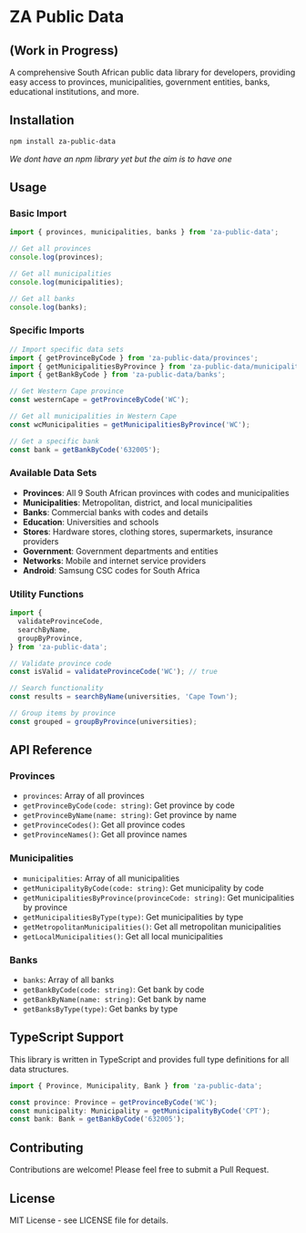 # ZA Public Data

## (Work in Progress)

A comprehensive South African public data library for developers, providing easy access to provinces, municipalities, government entities, banks, educational institutions, and more.

## Installation

```bash
npm install za-public-data
```

_We dont have an npm library yet but the aim is to have one_

## Usage

### Basic Import

```typescript
import { provinces, municipalities, banks } from 'za-public-data';

// Get all provinces
console.log(provinces);

// Get all municipalities
console.log(municipalities);

// Get all banks
console.log(banks);
```

### Specific Imports

```typescript
// Import specific data sets
import { getProvinceByCode } from 'za-public-data/provinces';
import { getMunicipalitiesByProvince } from 'za-public-data/municipalities';
import { getBankByCode } from 'za-public-data/banks';

// Get Western Cape province
const westernCape = getProvinceByCode('WC');

// Get all municipalities in Western Cape
const wcMunicipalities = getMunicipalitiesByProvince('WC');

// Get a specific bank
const bank = getBankByCode('632005');
```

### Available Data Sets

- **Provinces**: All 9 South African provinces with codes and municipalities
- **Municipalities**: Metropolitan, district, and local municipalities
- **Banks**: Commercial banks with codes and details
- **Education**: Universities and schools
- **Stores**: Hardware stores, clothing stores, supermarkets, insurance providers
- **Government**: Government departments and entities
- **Networks**: Mobile and internet service providers
- **Android**: Samsung CSC codes for South Africa

### Utility Functions

```typescript
import {
  validateProvinceCode,
  searchByName,
  groupByProvince,
} from 'za-public-data';

// Validate province code
const isValid = validateProvinceCode('WC'); // true

// Search functionality
const results = searchByName(universities, 'Cape Town');

// Group items by province
const grouped = groupByProvince(universities);
```

## API Reference

### Provinces

- `provinces`: Array of all provinces
- `getProvinceByCode(code: string)`: Get province by code
- `getProvinceByName(name: string)`: Get province by name
- `getProvinceCodes()`: Get all province codes
- `getProvinceNames()`: Get all province names

### Municipalities

- `municipalities`: Array of all municipalities
- `getMunicipalityByCode(code: string)`: Get municipality by code
- `getMunicipalitiesByProvince(provinceCode: string)`: Get municipalities by province
- `getMunicipalitiesByType(type)`: Get municipalities by type
- `getMetropolitanMunicipalities()`: Get all metropolitan municipalities
- `getLocalMunicipalities()`: Get all local municipalities

### Banks

- `banks`: Array of all banks
- `getBankByCode(code: string)`: Get bank by code
- `getBankByName(name: string)`: Get bank by name
- `getBanksByType(type)`: Get banks by type

## TypeScript Support

This library is written in TypeScript and provides full type definitions for all data structures.

```typescript
import { Province, Municipality, Bank } from 'za-public-data';

const province: Province = getProvinceByCode('WC');
const municipality: Municipality = getMunicipalityByCode('CPT');
const bank: Bank = getBankByCode('632005');
```

## Contributing

Contributions are welcome! Please feel free to submit a Pull Request.

## License

MIT License - see LICENSE file for details.
